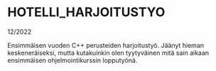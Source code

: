 # HOTELLI_HARJOITUSTYO
12/2022

Ensimmäisen vuoden C++ perusteiden harjoitustyö. Jäänyt hieman keskeneräiseksi, mutta kutakuinkin olen tyytyväinen mitä sain aikaan ensimmäisen ohjelmointikurssin lopputyönä.
